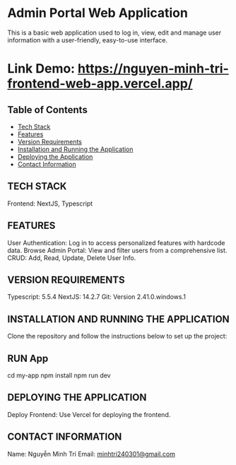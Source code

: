 # Admin Portal Web Application

This is a basic web application used to log in, view, edit and manage user information with a user-friendly, easy-to-use interface.

# Link Demo: https://nguyen-minh-tri-frontend-web-app.vercel.app/

## Table of Contents

- [Tech Stack](#tech-stack)
- [Features](#features)
- [Version Requirements](#version-requirements)
- [Installation and Running the Application](#installation-and-running-the-application)
- [Deploying the Application](#deploying-the-application)
- [Contact Information](#contact-information)

## TECH STACK

Frontend: NextJS, Typescript


## FEATURES

User Authentication: Log in to access personalized features with hardcode data.
Browse Admin Portal: View and filter users from a comprehensive list.
CRUD: Add, Read, Update, Delete User Info.

## VERSION REQUIREMENTS

Typescript: 5.5.4
NextJS: 14.2.7
Git: Version 2.41.0.windows.1


## INSTALLATION AND RUNNING THE APPLICATION

Clone the repository and follow the instructions below to set up the project:

## RUN App

cd my-app
npm install
npm run dev


## DEPLOYING THE APPLICATION

Deploy Frontend: Use Vercel for deploying the frontend.


## CONTACT INFORMATION

Name: Nguyễn Minh Trí
Email: minhtri240301@gmail.com

